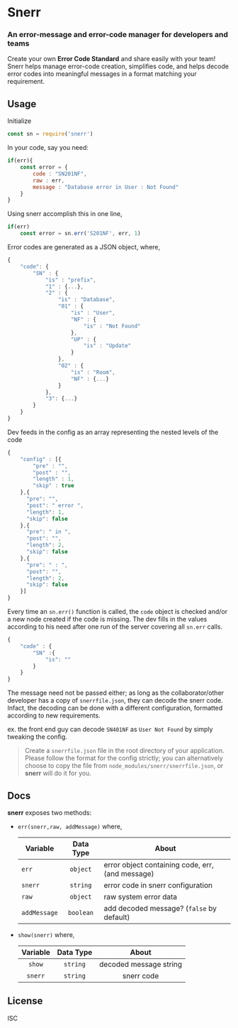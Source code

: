 Snerr
=====
### An error-message and error-code manager for developers and teams 

Create your own **Error Code Standard** and share easily with your team!
Snerr helps manage error-code creation, simplifies code, and helps decode error codes into meaningful messages in a format matching your requirement.

## Usage

Initialize 

```javascript
const sn = require('snerr')
```
In your code, say you need:
```javascript
if(err){
    const error = {
        code : "SN201NF",
        raw : err,
        message : "Database error in User : Not Found"
    }
}
```
Using snerr accomplish this in one line, 
```javascript
if(err)
    const error = sn.err('S201NF', err, 1)
```
Error codes are generated as a JSON object, where, 
```javascript
{
    "code": {
        "SN" : {
            "is" : "prefix",
            "1" : {...},
            "2" : {
                "is" : "Database",
                "01" : {
                    "is" : "User",
                    "NF" : {
                        "is" : "Not Found"
                    },
                    "UP" : {
                        "is" : "Update"
                    }
                },
                "02" : {
                    "is" : "Room",
                    "NF" : {...}
                }
            },
            "3": {...}
        }       
    }
}
```
Dev feeds in the config as an array representing the nested levels of the code

```javascript
{
    "config" : [{
        "pre" : "",
        "post" : "",
        "length" : 1,
        "skip" : true
    },{
      "pre": "",
      "post": " error ",
      "length": 1,
      "skip": false
    },{
      "pre": " in ",
      "post": "",
      "length": 2,
      "skip": false
    },{
      "pre": " : ",
      "post": "",
      "length": 2,
      "skip": false
    }]
}
```
Every time an `sn.err()` function is called, the `code` object is checked and/or a new node created if the code is missing. The dev fills in the values according to his need after one run of the server covering all `sn.err` calls.

```javascript
{
    "code" : {
        "SN" :{
            "is": ""
        }
    }
}
```
The message need not be passed either; as long as the collaborator/other developer has a copy of `snerrfile.json`, they can decode the snerr code. Infact, the decoding can be done with a different configuration, formatted according to new requirements.

ex. the front end guy can decode `SN401NF` as `User Not Found` by simply tweaking the config.

> Create a `snerrfile.json` file in the root directory of your application. Please follow the format for the config strictly; you can alternatively choose to copy the file from `node_modules/snerr/snerrfile.json`, or **snerr** will do it for you.

## Docs

**snerr** exposes two methods: 

* `err(snerr,raw, addMessage)` where,

    | Variable    | Data Type | About                                            |
    | ------------|:---------:|--------------------------------------------------|
    | `err`       | `object`  | error object containing code, err, (and message) |
    | `snerr`     | `string`  | error code in snerr configuration                |
    | `raw`       | `object`  | raw system error data                            |
    | `addMessage`| `boolean` | add decoded message? (`false` by default)        |

* `show(snerr)` where,

    | Variable  | Data Type | About                  |
    |:---------:|:---------:|:----------------------:|
    | `show`    | `string`  | decoded message string |
    | `snerr`   | `string`  | snerr code             |

## License 

ISC